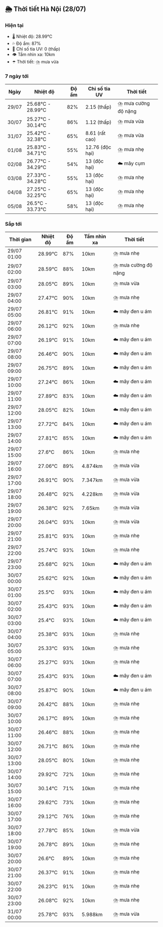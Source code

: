 ## 🌦️ Thời tiết Hà Nội (28/07)

### Hiện tại

- 🌡️ Nhiệt độ: 28.99℃
- 💦 Độ ẩm: 87%
- 🌟 Chỉ số tia UV: 0 (thấp)
- 👁️ Tầm nhìn xa: 10km
- ☂️ Thời tiết: ⛈️ mưa vừa

### 7 ngày tới

| Ngày | Nhiệt độ | Độ ẩm | Chỉ số tia UV | Thời tiết |
| --- | --- | --- | --- | --- |
| 29/07 | 25.68℃ - 28.99℃ | 82% | 2.15 (thấp) | ⛈️ mưa cường độ nặng |
| 30/07 | 25.27℃ - 30.14℃ | 86% | 1.12 (thấp) | ⛈️ mưa vừa |
| 31/07 | 25.42℃ - 32.38℃ | 65% | 8.61 (rất cao) | ⛈️ mưa vừa |
| 01/08 | 25.83℃ - 34.71℃ | 55% | 12.76 (độc hại) | ⛈️ mưa nhẹ |
| 02/08 | 26.77℃ - 34.29℃ | 54% | 13 (độc hại) | ☁️ mây cụm |
| 03/08 | 27.33℃ - 34.28℃ | 55% | 13 (độc hại) | ⛈️ mưa nhẹ |
| 04/08 | 27.25℃ - 32.25℃ | 65% | 13 (độc hại) | ⛈️ mưa nhẹ |
| 05/08 | 26.5℃ - 33.73℃ | 58% | 13 (độc hại) | ⛈️ mưa nhẹ |

### Sắp tới

| Thời gian | Nhiệt độ | Độ ẩm | Tầm nhìn xa | Thời tiết |
| --- | --- | --- | --- | --- |
| 29/07 01:00 | 28.99℃ | 87% | 10km | ⛈️ mưa nhẹ |
| 29/07 02:00 | 28.59℃ | 88% | 10km | ⛈️ mưa cường độ nặng |
| 29/07 03:00 | 28.05℃ | 89% | 10km | ⛈️ mưa vừa |
| 29/07 04:00 | 27.47℃ | 90% | 10km | ⛈️ mưa nhẹ |
| 29/07 05:00 | 26.81℃ | 91% | 10km | ☁️ mây đen u ám |
| 29/07 06:00 | 26.12℃ | 92% | 10km | ⛈️ mưa nhẹ |
| 29/07 07:00 | 26.19℃ | 91% | 10km | ☁️ mây đen u ám |
| 29/07 08:00 | 26.46℃ | 90% | 10km | ☁️ mây đen u ám |
| 29/07 09:00 | 26.75℃ | 89% | 10km | ☁️ mây đen u ám |
| 29/07 10:00 | 27.24℃ | 86% | 10km | ☁️ mây đen u ám |
| 29/07 11:00 | 27.89℃ | 83% | 10km | ☁️ mây đen u ám |
| 29/07 12:00 | 28.05℃ | 82% | 10km | ☁️ mây đen u ám |
| 29/07 13:00 | 27.72℃ | 84% | 10km | ☁️ mây đen u ám |
| 29/07 14:00 | 27.81℃ | 85% | 10km | ☁️ mây đen u ám |
| 29/07 15:00 | 27.6℃ | 86% | 10km | ⛈️ mưa nhẹ |
| 29/07 16:00 | 27.06℃ | 89% | 4.874km | ⛈️ mưa vừa |
| 29/07 17:00 | 26.91℃ | 90% | 7.347km | ⛈️ mưa vừa |
| 29/07 18:00 | 26.48℃ | 92% | 4.228km | ⛈️ mưa vừa |
| 29/07 19:00 | 26.38℃ | 92% | 7.65km | ⛈️ mưa vừa |
| 29/07 20:00 | 26.04℃ | 93% | 10km | ⛈️ mưa vừa |
| 29/07 21:00 | 25.81℃ | 93% | 10km | ⛈️ mưa nhẹ |
| 29/07 22:00 | 25.74℃ | 93% | 10km | ⛈️ mưa nhẹ |
| 29/07 23:00 | 25.68℃ | 92% | 10km | ☁️ mây đen u ám |
| 30/07 00:00 | 25.62℃ | 92% | 10km | ☁️ mây đen u ám |
| 30/07 01:00 | 25.5℃ | 93% | 10km | ☁️ mây đen u ám |
| 30/07 02:00 | 25.43℃ | 93% | 10km | ☁️ mây đen u ám |
| 30/07 03:00 | 25.4℃ | 93% | 10km | ☁️ mây đen u ám |
| 30/07 04:00 | 25.38℃ | 93% | 10km | ⛈️ mưa nhẹ |
| 30/07 05:00 | 25.33℃ | 93% | 10km | ⛈️ mưa nhẹ |
| 30/07 06:00 | 25.27℃ | 93% | 10km | ⛈️ mưa nhẹ |
| 30/07 07:00 | 25.43℃ | 93% | 10km | ☁️ mây đen u ám |
| 30/07 08:00 | 25.87℃ | 90% | 10km | ☁️ mây đen u ám |
| 30/07 09:00 | 26.42℃ | 88% | 10km | ⛈️ mưa nhẹ |
| 30/07 10:00 | 26.17℃ | 89% | 10km | ⛈️ mưa nhẹ |
| 30/07 11:00 | 26.46℃ | 88% | 10km | ⛈️ mưa nhẹ |
| 30/07 12:00 | 26.71℃ | 86% | 10km | ⛈️ mưa nhẹ |
| 30/07 13:00 | 28.05℃ | 80% | 10km | ⛈️ mưa nhẹ |
| 30/07 14:00 | 29.92℃ | 72% | 10km | ⛈️ mưa nhẹ |
| 30/07 15:00 | 30.14℃ | 71% | 10km | ⛈️ mưa nhẹ |
| 30/07 16:00 | 29.62℃ | 73% | 10km | ⛈️ mưa nhẹ |
| 30/07 17:00 | 29.12℃ | 76% | 10km | ⛈️ mưa nhẹ |
| 30/07 18:00 | 27.78℃ | 85% | 10km | ⛈️ mưa vừa |
| 30/07 19:00 | 26.78℃ | 89% | 10km | ⛈️ mưa nhẹ |
| 30/07 20:00 | 26.6℃ | 89% | 10km | ⛈️ mưa nhẹ |
| 30/07 21:00 | 26.37℃ | 91% | 10km | ⛈️ mưa nhẹ |
| 30/07 22:00 | 26.23℃ | 91% | 10km | ⛈️ mưa nhẹ |
| 30/07 23:00 | 26.08℃ | 92% | 10km | ⛈️ mưa nhẹ |
| 31/07 00:00 | 25.78℃ | 93% | 5.988km | ⛈️ mưa vừa |
